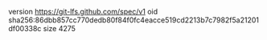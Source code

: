 version https://git-lfs.github.com/spec/v1
oid sha256:86dbb857cc770dedb80f84f0fc4eacce519cd2213b7c7982f5a21201df00338c
size 4275
